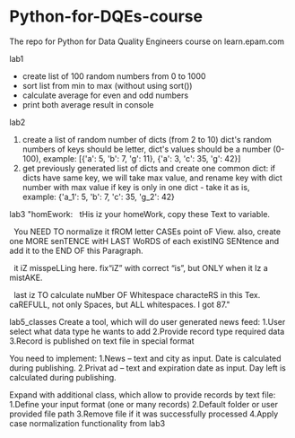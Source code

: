 # Python-for-DQEs-course
The repo for Python for Data Quality Engineers course on learn.epam.com

lab1
- create list of 100 random numbers from 0 to 1000
- sort list from min to max (without using sort())
- calculate average for even and odd numbers
- print both average result in console

lab2
1. create a list of random number of dicts (from 2 to 10)
dict's random numbers of keys should be letter,
dict's values should be a number (0-100),
example: [{'a': 5, 'b': 7, 'g': 11}, {'a': 3, 'c': 35, 'g': 42}]
2. get previously generated list of dicts and create one common dict:
if dicts have same key, we will take max value, and rename key with dict number with max value
if key is only in one dict - take it as is,
example: {'a_1': 5, 'b': 7, 'c': 35, 'g_2': 42}

lab3
"homEwork:
  tHis iz your homeWork, copy these Text to variable.



  You NEED TO normalize it fROM letter CASEs point oF View. also, create one MORE senTENCE witH LAST WoRDS of each existING SENtence and add it to the END OF this Paragraph.



  it iZ misspeLLing here. fix“iZ” with correct “is”, but ONLY when it Iz a mistAKE.



  last iz TO calculate nuMber OF Whitespace characteRS in this Tex. caREFULL, not only Spaces, but ALL whitespaces. I got 87."


lab5_classes
Create a tool, which will do user generated news feed:
1.User select what data type he wants to add
2.Provide record type required data
3.Record is published on text file in special format

You need to implement:
1.News – text and city as input. Date is calculated during publishing.
2.Privat ad – text and expiration date as input. Day left is calculated during publishing.

Expand with additional class, which allow to provide records by text file:
1.Define your input format (one or many records)
2.Default folder or user provided file path
3.Remove file if it was successfully processed
4.Apply case normalization functionality from lab3


